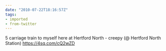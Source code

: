 ```yaml
---
date: "2010-07-22T18:16:57Z"
tags:
- imported
- from-twitter
---
```

5 carriage train to myself here at Hertford North - creepy \(@ Hertford North Station) https://4sq.com/cQ2wZD
